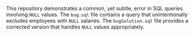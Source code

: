 This repository demonstrates a common, yet subtle, error in SQL queries involving `NULL` values.  The `bug.sql` file contains a query that unintentionally excludes employees with `NULL` salaries. The `bugSolution.sql` file provides a corrected version that handles `NULL` values appropriately.
